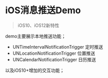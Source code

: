 # iOS消息推送Demo

> iOS10、iOS12新特性


demo主要展示本地推送功能；

* UNTimeIntervalNotificationTrigger     定时推送
* UNLocationNotificationTrigger     位置推送
* UNCalendarNotificationTrigger     日历推送

以及iOS10+增加的交互功能；


